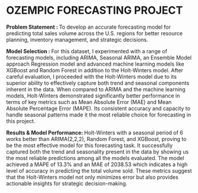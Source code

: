 <h1> OZEMPIC FORECASTING PROJECT </h1>

<b> Problem Statement : </b> To develop an accurate forecasting model for predicting total sales volume across the U.S. regions for better resource planning, inventory management, and strategic decisions.

<b> Model Selection : </b> For this dataset, I experimented with a range of forecasting models, including ARIMA, Seasonal ARIMA, an Ensemble Model approach Regression model and advanced machine learning models like XGBoost and Random Forest in addition to the Holt-Winters model. 
After careful evaluation, I proceeded with the Holt-Winters model due to its superior ability to effectively capture both trend and seasonal components inherent in the data. 
When compared to ARIMA and the machine learning models, Holt-Winters demonstrated significantly better performance in terms of key metrics such as Mean Absolute Error (MAE) and Mean Absolute Percentage Error (MAPE). 
Its consistent accuracy and capacity to handle seasonal patterns made it the most reliable choice for forecasting in this project.

<b> Results & Model Performance: </b> Holt-Winters with a seasonal period of 6 works better than ARIMA(2,2,2), Random Forest, and XGBoost, proving to be the most effective model for this forecasting task. 
It successfully captured both the trend and seasonality present in the data by showing us the most reliable predictions among all the models evaluated. 
The model achieved a MAPE of 13.3% and an MAE of 2038.53 which indicates a high level of accuracy in predicting the total volume sold. 
These metrics suggest that the Holt-Winters model not only minimizes error but also provides actionable insights for strategic decision-making. 



